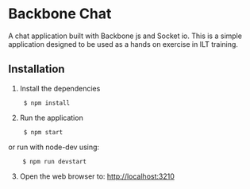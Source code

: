 Backbone Chat
=============
A chat application built with Backbone js and Socket io.  This is a simple application designed to be used
as a hands on exercise in ILT training.

Installation
------------
1. Install the dependencies

        $ npm install

2. Run the application

        $ npm start

or run with node-dev using:

        $ npm run devstart

3. Open the web browser to: [http://localhost:3210](http://localhost:3210)
